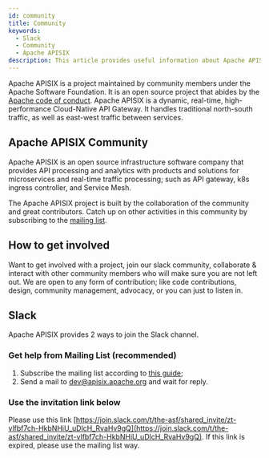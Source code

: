 ```yaml
---
id: community
title: Community
keywords:
  - Slack
  - Community
  - Apache APISIX
description: This article provides useful information about Apache APISIX's Community, including 2 ways to join the Slack channel.
---
```


Apache APISIX is a project maintained by community members under the Apache Software Foundation.
It is an open source project that abides by the [Apache code of conduct](https://www.apache.org/foundation/policies/conduct.html). Apache APISIX is a dynamic, real-time, high-performance Cloud-Native API Gateway. It handles traditional north-south traffic, as well as east-west traffic between services.

## Apache APISIX Community

Apache APISIX is an open source infrastructure software company that provides API processing and analytics with products and solutions for microservices and real-time traffic processing; such as API gateway, k8s ingress controller, and Service Mesh.

The Apache APISIX project is built by the collaboration of the community and great contributors. Catch up on other activities in this community by subscribing to the [mailing list](dev-subscribe@apisix.apache.org).

## How to get involved

Want to get involved with a project, join our slack community, collaborate & interact with other community members who will make sure you are not left out. We are open to any form of contribution; like code contributions, design, community management, advocacy, or you can just to listen in.

## Slack

Apache APISIX provides 2 ways to join the Slack channel.

### Get help from Mailing List (recommended)

1. Subscribe the mailing list according to [this guide](subscribe-guide.md);
2. Send a mail to [dev@apisix.apache.org](mailto:dev@apisix.apache.org) and wait for reply.

### Use the invitation link below

Please use this link [https://join.slack.com/t/the-asf/shared_invite/zt-vlfbf7ch-HkbNHiU_uDlcH_RvaHv9gQ](https://join.slack.com/t/the-asf/shared_invite/zt-vlfbf7ch-HkbNHiU_uDlcH_RvaHv9gQ). If this link is expired, please use the mailing list way.
